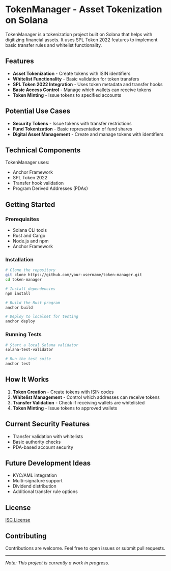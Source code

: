 # TokenManager - Asset Tokenization on Solana

TokenManager is a tokenization project built on Solana that helps with digitizing financial assets. It uses SPL Token 2022 features to implement basic transfer rules and whitelist functionality.

## Features

- **Asset Tokenization** - Create tokens with ISIN identifiers
- **Whitelist Functionality** - Basic validation for token transfers
- **SPL Token 2022 Integration** - Uses token metadata and transfer hooks
- **Basic Access Control** - Manage which wallets can receive tokens
- **Token Minting** - Issue tokens to specified accounts

## Potential Use Cases

- **Security Tokens** - Issue tokens with transfer restrictions
- **Fund Tokenization** - Basic representation of fund shares
- **Digital Asset Management** - Create and manage tokens with identifiers

## Technical Components

TokenManager uses:
- Anchor Framework
- SPL Token 2022
- Transfer hook validation
- Program Derived Addresses (PDAs)

## Getting Started

### Prerequisites

- Solana CLI tools
- Rust and Cargo
- Node.js and npm
- Anchor Framework

### Installation

```bash
# Clone the repository
git clone https://github.com/your-username/token-manager.git
cd token-manager

# Install dependencies
npm install

# Build the Rust program
anchor build

# Deploy to localnet for testing
anchor deploy
```

### Running Tests

```bash
# Start a local Solana validator
solana-test-validator

# Run the test suite
anchor test
```

## How It Works

1. **Token Creation** - Create tokens with ISIN codes
2. **Whitelist Management** - Control which addresses can receive tokens
3. **Transfer Validation** - Check if receiving wallets are whitelisted
4. **Token Minting** - Issue tokens to approved wallets

## Current Security Features

- Transfer validation with whitelists
- Basic authority checks
- PDA-based account security

## Future Development Ideas

- KYC/AML integration
- Multi-signature support
- Dividend distribution
- Additional transfer rule options

## License

[ISC License](LICENSE)

## Contributing

Contributions are welcome. Feel free to open issues or submit pull requests.

---

*Note: This project is currently a work in progress.*
